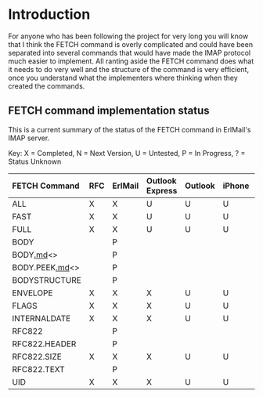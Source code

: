 # Introduction #

For anyone who has been following the project for very long you will know that I think the FETCH command is overly complicated and could have been separated into several commands that would have made the IMAP protocol much easier to implement. All ranting aside the FETCH command does what it needs to do very well and the structure of the command is very efficient, once you understand what the implementers where thinking when they created the commands.



## FETCH command implementation status ##

This is a current summary of the status of the FETCH command in ErlMail's IMAP server.

Key: X = Completed, N = Next Version, U = Untested, P = In Progress, ? = Status Unknown

| FETCH Command | RFC | ErlMail | Outlook Express | Outlook | iPhone | Thunderbird |
|:--------------|:----|:--------|:----------------|:--------|:-------|:------------|
| ALL           | X   | X       | U               | U       | U      | U           |
| FAST          | X   | X       | U               | U       | U      | U           |
| FULL          | X   | X       | U               | U       | U      | U           |
| BODY          |     | P       |                 |         |        |             |
| BODY[.md](.md)<>      |     | P       |                 |         |        |             |
| BODY.PEEK[.md](.md)<> |     | P       |                 |         |        |             |
| BODYSTRUCTURE |     | P       |                 |         |        |             |
| ENVELOPE      | X   | X       | X               | U       | U      | U           |
| FLAGS         | X   | X       | X               | U       | U      | U           |
| INTERNALDATE  | X   | X       | X               | U       | U      | U           |
| RFC822        |     | P       |                 |         |        |             |
| RFC822.HEADER |     | P       |                 |         |        |             |
| RFC822.SIZE   | X   | X       | X               | U       | U      | U           |
| RFC822.TEXT   |     | P       |                 |         |        |             |
| UID           | X   | X       | X               | U       | U      | U           |